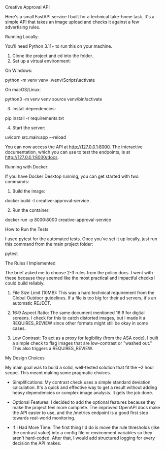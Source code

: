 Creative Approval API

Here's a small FastAPI service I built for a technical take-home task. It's a simple API that takes an image upload and checks it against a few advertising rules.

Running Locally:

You'll need Python 3.11+ to run this on your machine.

1. Clone the project and cd into the folder.
2. Set up a virtual environment:

On Windows:

python -m venv venv
.\venv\Scripts\activate

On macOS/Linux:

python3 -m venv venv
source venv/bin/activate

3. Install dependencies:

pip install -r requirements.txt

4. Start the server:

uvicorn src.main:app --reload

You can now access the API at http://127.0.0.1:8000. The interactive documentation, which you can use to test the endpoints, is at http://127.0.0.1:8000/docs.

Running with Docker:

If you have Docker Desktop running, you can get started with two commands:

1. Build the image:

docker build -t creative-approval-service .

2. Run the container:

docker run -p 8000:8000 creative-approval-service


How to Run the Tests

I used pytest for the automated tests. Once you've set it up locally, just run this command from the main project folder:

pytest


The Rules I Implemented

The brief asked me to choose 2-3 rules from the policy docs. I went with these because they seemed like the most practical and impactful checks I could build reliably.

1. File Size Limit (10MB):
This was a hard technical requirement from the Global Outdoor guidelines. If a file is too big for their ad servers, it's an automatic REJECT.

2. 16:9 Aspect Ratio:
The same document mentioned 16:9 for digital screens. I check for this to catch distorted images, but I made it a REQUIRES_REVIEW since other formats might still be okay in some cases.

3. Low Contrast:
To act as a proxy for legibility (from the ASA code), I built a simple check to flag images that are low-contrast or "washed out." This also triggers a REQUIRES_REVIEW.


My Design Choices

My main goal was to build a solid, well-tested solution that fit the ~2 hour scope. This meant making some pragmatic choices.
- Simplifications:
My contrast check uses a simple standard deviation calculation. It's a quick and effective way to get a result without adding heavy dependencies or complex image analysis. It gets the job done.

- Optional Features:
I decided to add the optional features because they make the project feel more complete. The improved OpenAPI docs make the API easier to use, and the /metrics endpoint is a good first step towards real-world monitoring.

- If I Had More Time:
The first thing I'd do is move the rule thresholds (like the contrast value) into a config file or environment variables so they aren't hard-coded. After that, I would add structured logging for every decision the API makes.